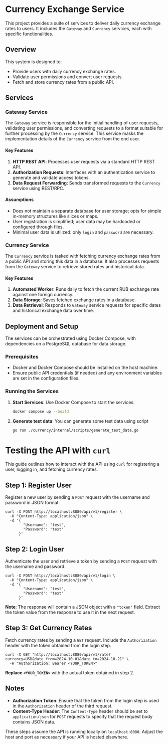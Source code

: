 # Currency Exchange Service

This project provides a suite of services to deliver daily currency exchange rates to users. It includes the `Gateway` and `Currency` services, each with specific functionalities.

## Overview

This system is designed to:
- Provide users with daily currency exchange rates.
- Validate user permissions and convert user requests.
- Fetch and store currency rates from a public API.

## Services

### Gateway Service

The `Gateway` service is responsible for the initial handling of user requests, validating user permissions, and converting requests to a format suitable for further processing by the `Currency` service. This service masks the implementation details of the `Currency` service from the end user.

#### Key Features
1. **HTTP REST API**: Processes user requests via a standard HTTP REST API.
2. **Authorization Requests**: Interfaces with an authentication service to generate and validate access tokens.
3. **Data Request Forwarding**: Sends transformed requests to the `Currency` service using REST/RPC.

#### Assumptions
- Does not maintain a separate database for user storage; opts for simple in-memory structures like slices or maps.
- User registration is simplified; user data may be hardcoded or configured through files.
- Minimal user data is utilized: only `login` and `password` are necessary.

### Currency Service

The `Currency` service is tasked with fetching currency exchange rates from a public API and storing this data in a database. It also processes requests from the `Gateway` service to retrieve stored rates and historical data.

#### Key Features
1. **Automated Worker**: Runs daily to fetch the current RUB exchange rate against one foreign currency.
2. **Data Storage**: Saves fetched exchange rates in a database.
3. **Data Retrieval**: Responds to `Gateway` service requests for specific dates and historical exchange data over time.

## Deployment and Setup

The services can be orchestrated using Docker Compose, with dependencies on a PostgreSQL database for data storage.

### Prerequisites
- Docker and Docker Compose should be installed on the host machine.
- Ensure public API credentials (if needed) and any environment variables are set in the configuration files.

### Running the Services

1. **Start Services**:
   Use Docker Compose to start the services:

   ```sh
   docker compose up --build

2. **Generate test data**:
   You can generate some test data using script
   ```sh
   go run ./currency/internal/scripts/generate_test_data.go
   
# Testing the API with `curl`

This guide outlines how to interact with the API using `curl` for registering a user, logging in, and fetching currency rates.

## Step 1: Register User

Register a new user by sending a `POST` request with the username and password in JSON format.

    curl -X POST http://localhost:8080/api/v1/register \
      -H "Content-Type: application/json" \
      -d '{
            "Username": "test",
            "Password": "test"
          }'

## Step 2: Login User

Authenticate the user and retrieve a token by sending a `POST` request with the username and password.

    curl -X POST http://localhost:8080/api/v1/login \
      -H "Content-Type: application/json" \
      -d '{
            "Username": "test",
            "Password": "test"
          }'

**Note**: The response will contain a JSON object with a `"token"` field. Extract the token value from the response to use it in the next request.

## Step 3: Get Currency Rates

Fetch currency rates by sending a `GET` request. Include the `Authorization` header with the token obtained from the login step.

    curl -X GET "http://localhost:8080/api/v1/rate?currency=USD&date_from=2024-10-01&date_to=2024-10-21" \
      -H "Authorization: Bearer <YOUR_TOKEN>"

**Replace `<YOUR_TOKEN>`** with the actual token obtained in step 2.

## Notes

- **Authorization Token**: Ensure that the token from the login step is used in the `Authorization` header of the third request.
- **Content-Type Header**: The `Content-Type` header should be set to `application/json` for `POST` requests to specify that the request body contains JSON data.

These steps assume the API is running locally on `localhost:8080`. Adjust the host and port as necessary if your API is hosted elsewhere.